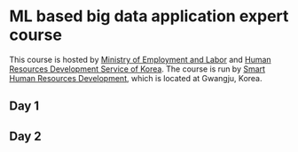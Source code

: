# ML based big data application expert course

This course is hosted by [Ministry of Employment and Labor](http://www.moel.go.kr/) and [Human Resources Development Service of Korea](http://www.hrdkorea.or.kr/). The course is run by [Smart Human Resources Development](https://www.smhrd.or.kr/), which is located at Gwangju, Korea. 

## Day 1

## Day 2
